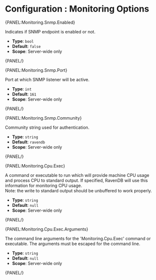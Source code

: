 # Configuration : Monitoring Options

{PANEL:Monitoring.Snmp.Enabled}

Indicates if SNMP endpoint is enabled or not.

- **Type**: `bool`
- **Default**: `false`
- **Scope**: Server-wide only

{PANEL/}

{PANEL:Monitoring.Snmp.Port}

Port at which SNMP listener will be active.

- **Type**: `int`
- **Default**: `161`
- **Scope**: Server-wide only

{PANEL/}

{PANEL:Monitoring.Snmp.Community}

Community string used for authentication.

- **Type**: `string`
- **Default**: `ravendb`
- **Scope**: Server-wide only

{PANEL/}


{PANEL:Monitoring.Cpu.Exec}

A command or executable to run which will provide machine CPU usage and process CPU to standard output. If specified, RavenDB will use this information for monitoring CPU usage.  
Note: the write to standard output should be unbuffered to work properly.

- **Type**: `string`
- **Default**: `null`
- **Scope**: Server-wide only

{PANEL/}

{PANEL:Monitoring.Cpu.Exec.Arguments}

The command line arguments for the 'Monitoring.Cpu.Exec' command or executable. The arguments must be escaped for the command line.

- **Type**: `string`
- **Default**: `null`
- **Scope**: Server-wide only

{PANEL/}
